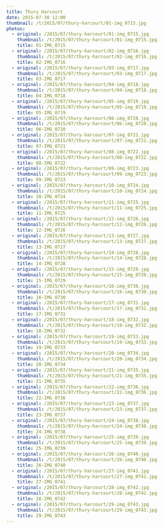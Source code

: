 ```yaml
---
title: Thury Harcourt
date: 2015-07-30 12:00
thumbnail: /t/2015/07/thury-harcourt/01-img_0715.jpg
photos:
  - original: /2015/07/thury-harcourt/01-img_0715.jpg
    thumbnail: /t/2015/07/thury-harcourt/01-img_0715.jpg
    title: 01-IMG_0715
  - original: /2015/07/thury-harcourt/02-img_0716.jpg
    thumbnail: /t/2015/07/thury-harcourt/02-img_0716.jpg
    title: 02-IMG_0716
  - original: /2015/07/thury-harcourt/03-img_0717.jpg
    thumbnail: /t/2015/07/thury-harcourt/03-img_0717.jpg
    title: 03-IMG_0717
  - original: /2015/07/thury-harcourt/04-img_0718.jpg
    thumbnail: /t/2015/07/thury-harcourt/04-img_0718.jpg
    title: 04-IMG_0718
  - original: /2015/07/thury-harcourt/05-img_0719.jpg
    thumbnail: /t/2015/07/thury-harcourt/05-img_0719.jpg
    title: 05-IMG_0719
  - original: /2015/07/thury-harcourt/06-img_0720.jpg
    thumbnail: /t/2015/07/thury-harcourt/06-img_0720.jpg
    title: 06-IMG_0720
  - original: /2015/07/thury-harcourt/07-img_0721.jpg
    thumbnail: /t/2015/07/thury-harcourt/07-img_0721.jpg
    title: 07-IMG_0721
  - original: /2015/07/thury-harcourt/08-img_0722.jpg
    thumbnail: /t/2015/07/thury-harcourt/08-img_0722.jpg
    title: 08-IMG_0722
  - original: /2015/07/thury-harcourt/09-img_0723.jpg
    thumbnail: /t/2015/07/thury-harcourt/09-img_0723.jpg
    title: 09-IMG_0723
  - original: /2015/07/thury-harcourt/10-img_0724.jpg
    thumbnail: /t/2015/07/thury-harcourt/10-img_0724.jpg
    title: 10-IMG_0724
  - original: /2015/07/thury-harcourt/11-img_0725.jpg
    thumbnail: /t/2015/07/thury-harcourt/11-img_0725.jpg
    title: 11-IMG_0725
  - original: /2015/07/thury-harcourt/12-img_0726.jpg
    thumbnail: /t/2015/07/thury-harcourt/12-img_0726.jpg
    title: 12-IMG_0726
  - original: /2015/07/thury-harcourt/13-img_0727.jpg
    thumbnail: /t/2015/07/thury-harcourt/13-img_0727.jpg
    title: 13-IMG_0727
  - original: /2015/07/thury-harcourt/14-img_0728.jpg
    thumbnail: /t/2015/07/thury-harcourt/14-img_0728.jpg
    title: 14-IMG_0728
  - original: /2015/07/thury-harcourt/15-img_0729.jpg
    thumbnail: /t/2015/07/thury-harcourt/15-img_0729.jpg
    title: 15-IMG_0729
  - original: /2015/07/thury-harcourt/16-img_0730.jpg
    thumbnail: /t/2015/07/thury-harcourt/16-img_0730.jpg
    title: 16-IMG_0730
  - original: /2015/07/thury-harcourt/17-img_0731.jpg
    thumbnail: /t/2015/07/thury-harcourt/17-img_0731.jpg
    title: 17-IMG_0731
  - original: /2015/07/thury-harcourt/18-img_0732.jpg
    thumbnail: /t/2015/07/thury-harcourt/18-img_0732.jpg
    title: 18-IMG_0732
  - original: /2015/07/thury-harcourt/19-img_0733.jpg
    thumbnail: /t/2015/07/thury-harcourt/19-img_0733.jpg
    title: 19-IMG_0733
  - original: /2015/07/thury-harcourt/20-img_0734.jpg
    thumbnail: /t/2015/07/thury-harcourt/20-img_0734.jpg
    title: 20-IMG_0734
  - original: /2015/07/thury-harcourt/21-img_0735.jpg
    thumbnail: /t/2015/07/thury-harcourt/21-img_0735.jpg
    title: 21-IMG_0735
  - original: /2015/07/thury-harcourt/22-img_0736.jpg
    thumbnail: /t/2015/07/thury-harcourt/22-img_0736.jpg
    title: 22-IMG_0736
  - original: /2015/07/thury-harcourt/23-img_0737.jpg
    thumbnail: /t/2015/07/thury-harcourt/23-img_0737.jpg
    title: 23-IMG_0737
  - original: /2015/07/thury-harcourt/24-img_0738.jpg
    thumbnail: /t/2015/07/thury-harcourt/24-img_0738.jpg
    title: 24-IMG_0738
  - original: /2015/07/thury-harcourt/25-img_0739.jpg
    thumbnail: /t/2015/07/thury-harcourt/25-img_0739.jpg
    title: 25-IMG_0739
  - original: /2015/07/thury-harcourt/26-img_0740.jpg
    thumbnail: /t/2015/07/thury-harcourt/26-img_0740.jpg
    title: 26-IMG_0740
  - original: /2015/07/thury-harcourt/27-img_0741.jpg
    thumbnail: /t/2015/07/thury-harcourt/27-img_0741.jpg
    title: 27-IMG_0741
  - original: /2015/07/thury-harcourt/28-img_0742.jpg
    thumbnail: /t/2015/07/thury-harcourt/28-img_0742.jpg
    title: 28-IMG_0742
  - original: /2015/07/thury-harcourt/29-img_0743.jpg
    thumbnail: /t/2015/07/thury-harcourt/29-img_0743.jpg
    title: 29-IMG_0743
---
```

